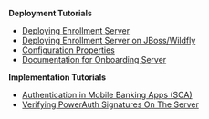**Deployment Tutorials**

- [Deploying Enrollment Server](./Deploying-Enrollment-Server.md)
- [Deploying Enrollment Server on JBoss/Wildfly](./Deploying-Wildfly.md)
- [Configuration Properties](./Configuration-Properties.md)
- [Documentation for Onboarding Server](./onboarding/Home.md)

**Implementation Tutorials**

- [Authentication in Mobile Banking Apps (SCA)](https://developers.wultra.com/products/mobile-security-suite/develop/tutorials/Authentication-in-Mobile-Apps)
- [Verifying PowerAuth Signatures On The Server](https://developers.wultra.com/products/mobile-security-suite/develop/tutorials/Manual-Signature-Verification)
